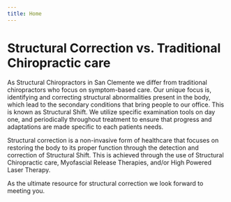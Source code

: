 ```yaml
---
title: Home
---
```

# Structural Correction vs. Traditional Chiropractic care

As Structural Chiropractors in San Clemente we differ from traditional chiropractors who focus on symptom-based care. Our unique focus is, identifying and correcting structural abnormalities present in the body, which lead to the secondary conditions that bring people to our office. This is known as Structural Shift. We utilize specific examination tools on day one, and periodically throughout treatment to ensure that progress and adaptations are made specific to each patients needs.

Structural correction is a non-invasive form of healthcare that focuses on restoring the body to its proper function through the detection and correction of Structural Shift. This is achieved through the use of Structural Chiropractic care, Myofascial Release Therapies, and/or High Powered Laser Therapy.

As the ultimate resource for structural correction we look forward to meeting you.